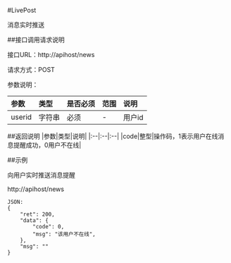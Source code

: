#LivePost

消息实时推送

##接口调用请求说明

接口URL：http://apihost/news

请求方式：POST

参数说明：

|参数|类型|是否必须|范围|说明|
|:--|:--|:--|:--|:--|
|userid|字符串|必须|-|用户id|

##返回说明
|参数|类型|说明|
|:--|:--|:--|
|code|整型|操作码，1表示用户在线消息提醒成功，0用户不在线|

##示例

向用户实时推送消息提醒

http://apihost/news

    JSON:
    {
        "ret": 200,
        "data": {
            "code": 0,
            "msg": "该用户不在线",
        },
        "msg": ""
    }


